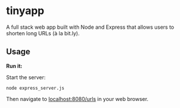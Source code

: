 # tinyapp

A full stack web app built with Node and Express that allows users to shorten long URLs (à la bit.ly).

## Usage

**Run it:**

Start the server:

`node express_server.js`

Then navigate to [localhost:8080/urls](localhost:8080/urls) in your web browser.
